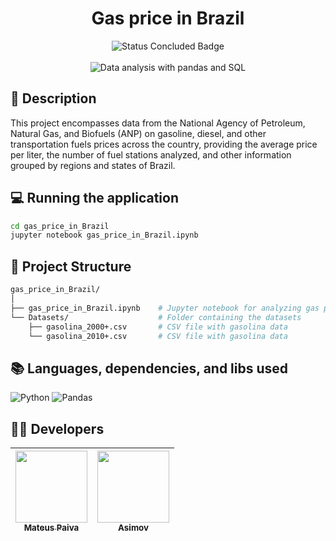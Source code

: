 <h1 align="center">Gas price in Brazil</h1>

<p align="center">
  <img src="http://img.shields.io/static/v1?label=STATUS&message=CONCLUDED&color=GREEN&style=for-the-badge" alt="Status Concluded Badge">
  <br><br>
  <img src="https://github.com/user-attachments/assets/aeb84248-3364-41fc-a5a4-eba81a4d4ec8" alt="Data analysis with pandas and SQL">
</p>

## 📂 Description
This project encompasses data from the National Agency of Petroleum, Natural Gas, and Biofuels (ANP) on gasoline, diesel, and other transportation fuels prices across the country, providing the average price per liter, the number of fuel stations analyzed, and other information grouped by regions and states of Brazil.

## 💻 Running the application 
```bash
cd gas_price_in_Brazil
jupyter notebook gas_price_in_Brazil.ipynb
```

## 📝 Project Structure
```bash
gas_price_in_Brazil/
│
├── gas_price_in_Brazil.ipynb    # Jupyter notebook for analyzing gas price in Brazil
└── Datasets/                    # Folder containing the datasets
    ├── gasolina_2000+.csv       # CSV file with gasolina data
    └── gasolina_2010+.csv       # CSV file with gasolina data
```

## 📚 Languages, dependencies, and libs used
<div style="display: inline_block">
   
  ![Python](https://img.shields.io/badge/python-3670A0?style=for-the-badge&logo=python&logoColor=ffdd54)
  ![Pandas](https://img.shields.io/badge/pandas-%23150458.svg?style=for-the-badge&logo=pandas&logoColor=white)
  
</div>
          
## 🙋‍♂️ Developers
| [<img src="https://avatars.githubusercontent.com/u/106707389?s=400&u=c01ee84b19a35b975ac9634deb3baf48d681a4c5&v=4" width=115><br><sub>Mateus Paiva</sub>](https://github.com/mateusopaiva) | [<img src="https://github.com/mateusopaiva/calculadora/assets/106707389/79e6439c-2110-419b-bdaa-afec6404f65c" width=115><br><sub>Asimov</sub>](https://asimov.academy/)  |
| :---: | :---: |
